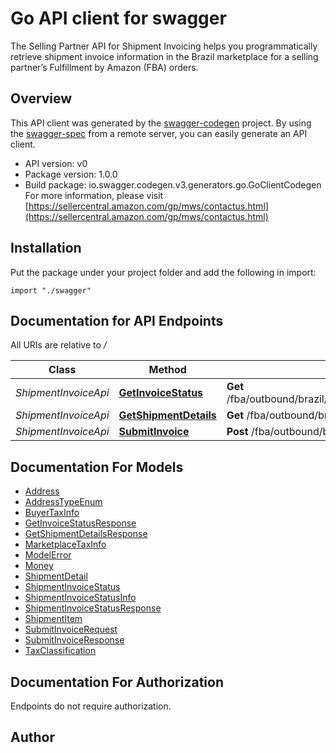 # Go API client for swagger

The Selling Partner API for Shipment Invoicing helps you programmatically retrieve shipment invoice information in the Brazil marketplace for a selling partner’s Fulfillment by Amazon (FBA) orders.

## Overview
This API client was generated by the [swagger-codegen](https://github.com/swagger-api/swagger-codegen) project.  By using the [swagger-spec](https://github.com/swagger-api/swagger-spec) from a remote server, you can easily generate an API client.

- API version: v0
- Package version: 1.0.0
- Build package: io.swagger.codegen.v3.generators.go.GoClientCodegen
For more information, please visit [https://sellercentral.amazon.com/gp/mws/contactus.html](https://sellercentral.amazon.com/gp/mws/contactus.html)

## Installation
Put the package under your project folder and add the following in import:
```golang
import "./swagger"
```

## Documentation for API Endpoints

All URIs are relative to */*

Class | Method | HTTP request | Description
------------ | ------------- | ------------- | -------------
*ShipmentInvoiceApi* | [**GetInvoiceStatus**](docs/ShipmentInvoiceApi.md#getinvoicestatus) | **Get** /fba/outbound/brazil/v0/shipments/{shipmentId}/invoice/status | 
*ShipmentInvoiceApi* | [**GetShipmentDetails**](docs/ShipmentInvoiceApi.md#getshipmentdetails) | **Get** /fba/outbound/brazil/v0/shipments/{shipmentId} | 
*ShipmentInvoiceApi* | [**SubmitInvoice**](docs/ShipmentInvoiceApi.md#submitinvoice) | **Post** /fba/outbound/brazil/v0/shipments/{shipmentId}/invoice | 

## Documentation For Models

 - [Address](docs/Address.md)
 - [AddressTypeEnum](docs/AddressTypeEnum.md)
 - [BuyerTaxInfo](docs/BuyerTaxInfo.md)
 - [GetInvoiceStatusResponse](docs/GetInvoiceStatusResponse.md)
 - [GetShipmentDetailsResponse](docs/GetShipmentDetailsResponse.md)
 - [MarketplaceTaxInfo](docs/MarketplaceTaxInfo.md)
 - [ModelError](docs/ModelError.md)
 - [Money](docs/Money.md)
 - [ShipmentDetail](docs/ShipmentDetail.md)
 - [ShipmentInvoiceStatus](docs/ShipmentInvoiceStatus.md)
 - [ShipmentInvoiceStatusInfo](docs/ShipmentInvoiceStatusInfo.md)
 - [ShipmentInvoiceStatusResponse](docs/ShipmentInvoiceStatusResponse.md)
 - [ShipmentItem](docs/ShipmentItem.md)
 - [SubmitInvoiceRequest](docs/SubmitInvoiceRequest.md)
 - [SubmitInvoiceResponse](docs/SubmitInvoiceResponse.md)
 - [TaxClassification](docs/TaxClassification.md)

## Documentation For Authorization
 Endpoints do not require authorization.


## Author


